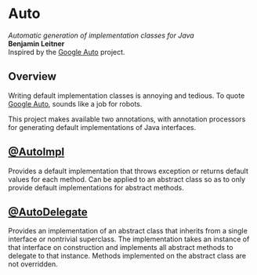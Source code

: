 # Auto
*Automatic generation of implementation classes for Java*  
**Benjamin Leitner**  
Inspired by the [Google Auto](https://github.com/google/auto) project.

## Overview
Writing default implementation classes is annoying and tedious.  To quote
 [Google Auto](https://github.com/google/auto), sounds like a job for robots.

This project makes available two annotations, with annotation processors for
generating default implementations of Java interfaces.

## [@AutoImpl](impl.md)
Provides a default implementation that throws exception or returns default
values for each method.  Can be applied to an abstract class so as to only
provide default implementations for abstract methods.

## [@AutoDelegate](delegate.md)
Provides an implementation of an abstract class that inherits from a single interface
or nontrivial superclass.  The implementation takes an instance of that
interface on construction and implements all abstract methods to delegate
to that instance.  Methods implemented on the abstract class are not overridden.
